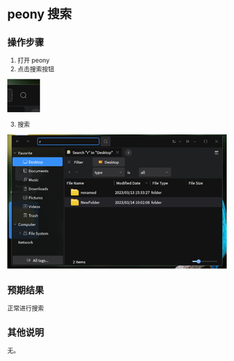 # peony 搜索

## 操作步骤
1. 打开 peony
2. 点击搜索按钮

![peony-搜索-1](./img/peony-搜索-1.png)

3. 搜索

![peony-搜索-2](./img/peony-搜索-2.png)

## 预期结果
正常进行搜索

## 其他说明
无。
